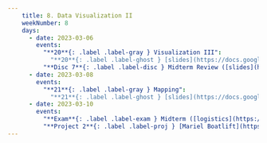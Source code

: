 ```yaml
---
    title: 8. Data Visualization II
    weekNumber: 8
    days:
      - date: 2023-03-06
        events:
          "**20**{: .label .label-gray } Visualization III":
            "**20**{: .label .label-ghost } [slides](https://docs.google.com/presentation/d/1kuCiNusVVVNb1jP-orH5tivItXFCAZ3Pj4h7Shx0kyw/edit?usp=sharing) • [video](https://kaltura.berkeley.edu/media/ECON+148%2C+LEC+001+%28Spring+2023%29/1_4mvy0824/288222162)"
          "**Disc 7**{: .label .label-disc } Midterm Review ([slides](https://docs.google.com/presentation/d/1DK0rMV_diPzd3RD61yTfJ996Nzx5nwhAhKJskxKUZq8/edit?usp=sharing)) ([video](https://kaltura.berkeley.edu/media/ECON+148%2C+DIS+102+%28Spring+2023%29/1_95ttu8qf/288222162))":
      - date: 2023-03-08
        events:
          "**21**{: .label .label-gray } Mapping":
            "**21**{: .label .label-ghost } [slides](https://docs.google.com/presentation/d/1ngYyZYDDYyeF0wUDQ_TV5pZmE3lbaLhgEGL5NTAayeg/edit?usp=sharing) • video • code: [County-level Unemployment Rate](https://datahub.berkeley.edu/hub/user-redirect/git-pull?repo=https%3A%2F%2Fgithub.com%2FUCB-Econ-148%2Fsp23-student&branch=main&urlpath=lab%2Ftree%2Fsp23-student%2Flec%2FLec8-2%2FPlotly_Chloropleth_Demo.ipynb)"
      - date: 2023-03-10
        events:
          "**Exam**{: .label .label-exam } Midterm ([logistics](https://edstem.org/us/courses/34369/discussion/2743295))": 
          "**Project 2**{: .label .label-proj } [Mariel Boatlift](https://datahub.berkeley.edu/hub/user-redirect/git-pull?repo=https%3A%2F%2Fgithub.com%2FUCB-Econ-148%2Fsp23-student&branch=main&urlpath=lab%2Ftree%2Fsp23-student%2Fproj%2Fproj02%2Fproj02.ipynb) **(due Apr. 4)**":
---
```


